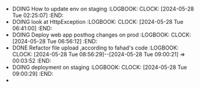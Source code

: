 - DOING How to update env on staging
  :LOGBOOK:
  CLOCK: [2024-05-28 Tue 02:25:07]
  :END:
- DOING look at HttpException
  :LOGBOOK:
  CLOCK: [2024-05-28 Tue 06:41:00]
  :END:
- DOING Deploy web app posthog changes on prod
  :LOGBOOK:
  CLOCK: [2024-05-28 Tue 06:56:12]
  :END:
- DONE Refactor file upload ,according to fahad's code
  :LOGBOOK:
  CLOCK: [2024-05-28 Tue 08:56:29]--[2024-05-28 Tue 09:00:21] =>  00:03:52
  :END:
- DOING deployment on staging
  :LOGBOOK:
  CLOCK: [2024-05-28 Tue 09:00:29]
  :END:
-